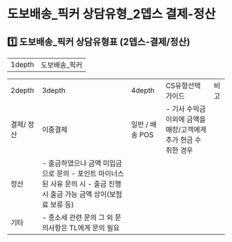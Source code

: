 # 도보배송_픽커 상담유형_2뎁스 결제-정산

**1️⃣ 도보배송\_픽커** **상담유형표 (2뎁스-결제/정산)**
--------------------------------------

|  |  |
| --- | --- |
| 1depth | 도보배송\_픽커 |

|  |  |  |  |  |
| --- | --- | --- | --- | --- |
| 2depth | 3depth | 4depth | CS유형선택 가이드 | 비고 |
| 결제/  정산 | 이중결제 | 일반 / 배송 POS | - 기사 수익금 이외에 금액을 매장/고객에게 추가 현금 수취한 경우 |  |
| 정산 | - 출금하였으나 금액 미입금으로 문의 - 포인트 마이너스 된 사유 문의 시 - 출금 진행 시 출금 가능 금액 상이(보험료 보류 등) |  |
| 기타 | - 종소세 관련 문의 그 외 문의사항은 TL에게 문의 필요 |  |